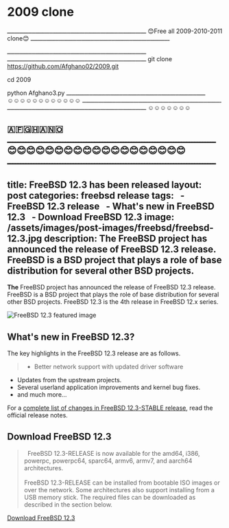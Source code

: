# 2009 clone

ـــــــــــــــــــــــــــــــــــــــــــــــــــــــــــــــــــــــــــــــ
😊Free all 2009-2010-2011  clone😊
ـــــــــــــــــــــــــــــــــــــــــــــــــــــــــــــــــــــــــــــــ

ـــــــــــــــــــــــــــــــــــــــــــــــــــــــــــــــــــــــــــــــ
ـــــــــــــــــــــــــــــــــــــــــــــــــــــــــــــــــــــــــــــــ
git clone https://github.com/Afghano02/2009.git

cd 2009

python Afghano3.py
ـــــــــــــــــــــــــــــــــــــــــــــــــــــــــــــــــــــــــــــــ
ـــــــــــــــــــــــــــــــــــــــــــــــــــــــــــــــــــــــــــــــ
☺☺☺☺☺☺☺☺☺☺☺☺☺☺☺☺☺☺☺
ـــــــــــــــــــــــــــــــــــــــــــــــــــــــــــــــــــــــــــــــ

‌🇦‌🇫‌🇬‌🇭‌🇦‌🇳‌🇴
ـــــــــــــــــــــــــــــــــــــــــــــــــــــــــــــــــــــــــــــــ
😊😊😊😊😊😊😊😊😊😊😊😊😊😊😊😊😊😊😊
ـــــــــــــــــــــــــــــــــــــــــــــــــــــــــــــــــــــــــــــــ
---
title: FreeBSD 12.3 has been released
layout: post
categories: freebsd release
tags:
  - FreeBSD 12.3 release
  - What's new in FreeBSD 12.3
  - Download FreeBSD 12.3
image: /assets/images/post-images/freebsd/freebsd-12.3.jpg
description: The FreeBSD project has announced the release of FreeBSD 12.3 release. FreeBSD is a BSD project that plays a role of base distribution for several other BSD projects.
---

**The** FreeBSD project has announced the release of FreeBSD 12.3 release. FreeBSD is a BSD project that plays the role of base distribution for several other BSD projects. FreeBSD 12.3 is the 4th release in FreeBSD 12.x series.

![FreeBSD 12.3 featured image](/assets/images/post-images/freebsd/freebsd-12.3.jpg)

## What's new in FreeBSD 12.3?
The key highlights in the FreeBSD 12.3 release are as follows.
> - Better network support with updated driver software
- Updates from the upstream projects.
- Several userland application improvements and kernel bug fixes.
- and much more...

For a [complete list of changes in FreeBSD 12.3-STABLE release](https://www.freebsd.org/releases/12.3R/relnotes/), read the official release notes.

## Download FreeBSD 12.3
>  FreeBSD 12.3-RELEASE is now available for the amd64, i386, powerpc, powerpc64, sparc64, armv6, armv7, and aarch64 architectures.
<br/><br/>FreeBSD 12.3-RELEASE can be installed from bootable ISO images or over the network. Some architectures also support installing from a USB memory stick. The required files can be downloaded as described in the section below.

<a href="https://download.freebsd.org/ftp/releases/ISO-IMAGES/12.3/" class="download">Download FreeBSD 12.3</a>


